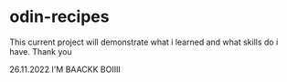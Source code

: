 # odin-recipes

This current project will demonstrate what i learned and what skills do i have. 
Thank you

26.11.2022
I'M BAACKK BOIIII